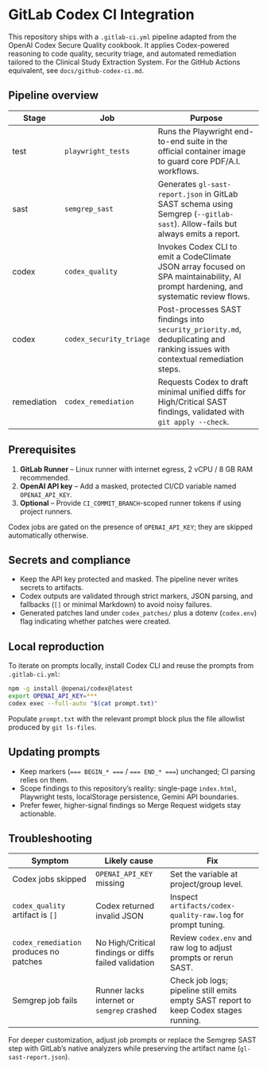 # GitLab Codex CI Integration

This repository ships with a `.gitlab-ci.yml` pipeline adapted from the OpenAI Codex Secure Quality cookbook. It applies Codex-powered reasoning to code quality, security triage, and automated remediation tailored to the Clinical Study Extraction System. For the GitHub Actions equivalent, see `docs/github-codex-ci.md`.

## Pipeline overview

| Stage | Job | Purpose |
| --- | --- | --- |
| test | `playwright_tests` | Runs the Playwright end-to-end suite in the official container image to guard core PDF/A.I. workflows. |
| sast | `semgrep_sast` | Generates `gl-sast-report.json` in GitLab SAST schema using Semgrep (`--gitlab-sast`). Allow-fails but always emits a report. |
| codex | `codex_quality` | Invokes Codex CLI to emit a CodeClimate JSON array focused on SPA maintainability, AI prompt hardening, and systematic review flows. |
| codex | `codex_security_triage` | Post-processes SAST findings into `security_priority.md`, deduplicating and ranking issues with contextual remediation steps. |
| remediation | `codex_remediation` | Requests Codex to draft minimal unified diffs for High/Critical SAST findings, validated with `git apply --check`. |

## Prerequisites

1. **GitLab Runner** – Linux runner with internet egress, 2 vCPU / 8 GB RAM recommended.
2. **OpenAI API key** – Add a masked, protected CI/CD variable named `OPENAI_API_KEY`.
3. **Optional** – Provide `CI_COMMIT_BRANCH`-scoped runner tokens if using project runners.

Codex jobs are gated on the presence of `OPENAI_API_KEY`; they are skipped automatically otherwise.

## Secrets and compliance

- Keep the API key protected and masked. The pipeline never writes secrets to artifacts.
- Codex outputs are validated through strict markers, JSON parsing, and fallbacks (`[]` or minimal Markdown) to avoid noisy failures.
- Generated patches land under `codex_patches/` plus a dotenv (`codex.env`) flag indicating whether patches were created.

## Local reproduction

To iterate on prompts locally, install Codex CLI and reuse the prompts from `.gitlab-ci.yml`:

```bash
npm -g install @openai/codex@latest
export OPENAI_API_KEY=***
codex exec --full-auto "$(cat prompt.txt)"
```

Populate `prompt.txt` with the relevant prompt block plus the file allowlist produced by `git ls-files`.

## Updating prompts

- Keep markers (`=== BEGIN_* ===` / `=== END_* ===`) unchanged; CI parsing relies on them.
- Scope findings to this repository’s reality: single-page `index.html`, Playwright tests, localStorage persistence, Gemini API boundaries.
- Prefer fewer, higher-signal findings so Merge Request widgets stay actionable.

## Troubleshooting

| Symptom | Likely cause | Fix |
| --- | --- | --- |
| Codex jobs skipped | `OPENAI_API_KEY` missing | Set the variable at project/group level. |
| `codex_quality` artifact is `[]` | Codex returned invalid JSON | Inspect `artifacts/codex-quality-raw.log` for prompt tuning. |
| `codex_remediation` produces no patches | No High/Critical findings or diffs failed validation | Review `codex.env` and raw log to adjust prompts or rerun SAST. |
| Semgrep job fails | Runner lacks internet or `semgrep` crashed | Check job logs; pipeline still emits empty SAST report to keep Codex stages running. |

For deeper customization, adjust job prompts or replace the Semgrep SAST step with GitLab’s native analyzers while preserving the artifact name (`gl-sast-report.json`).
